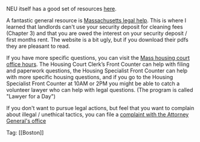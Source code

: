 NEU itself has a good set of resources [here](https://offcampus.sites.northeastern.edu/rights-responsibilities/).

A fantastic general resource is [Massachusetts legal help](https://www.masslegalhelp.org/housing). This is where I learned that landlords can't use your security deposit for cleaning fees (Chapter 3) and that you are owed the interest on your security deposit / first months rent. The website is a bit ugly, but if you download their pdfs they are pleasant to read.

If you have more specific questions, you can visit the [Mass housing court office hours](https://www.mass.gov/info-details/remotevirtual-court-services#housing-court-virtual-front-counter-). The Housing Court Clerk’s Front Counter can help with filing and paperwork questions, the Housing Specialist Front Counter can help with more specific housing questions, and if you go to the Housing Specialist Front Counter at 10AM or 2PM you might be able to catch a volunteer lawyer who can help with legal questions. (The program is called "Lawyer for a Day")

If you don't want to pursue legal actions, but feel that you want to complain about illegal / unethical tactics, you can file a [complaint with the Attorney General's office](https://www.mass.gov/contact-the-attorney-generals-office)

Tag: [[Boston]]
